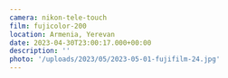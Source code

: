 ```yaml
---
camera: nikon-tele-touch
film: fujicolor-200
location: Armenia, Yerevan
date: 2023-04-30T23:00:17.000+00:00
description: ''
photo: '/uploads/2023/05/2023-05-01-fujifilm-24.jpg'
---
```

